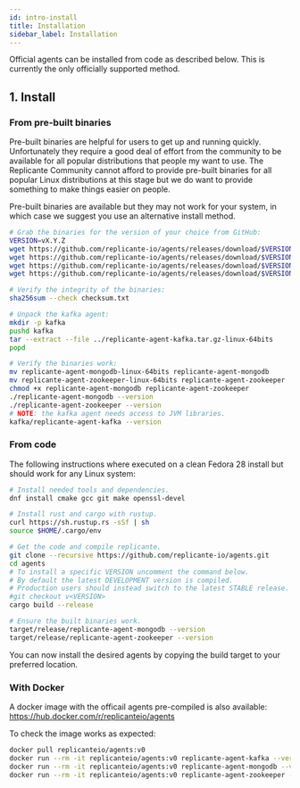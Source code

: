 ```yaml
---
id: intro-install
title: Installation
sidebar_label: Installation
---
```


Official agents can be installed from code as described below.
This is currently the only officially supported method.


## 1. Install

### From pre-built binaries
Pre-built binaries are helpful for users to get up and running quickly.
Unfortunately they require a good deal of effort from the community to be available for all
popular distributions that people my want to use.
The Replicante Community cannot afford to provide pre-built binaries for all popular
Linux distributions at this stage but we do want to provide something to make things
easier on people.

Pre-built binaries are available but they may not work for your system, in which case
we suggest you use an alternative install method.

```bash
# Grab the binaries for the version of your choice from GitHub:
VERSION=vX.Y.Z
wget https://github.com/replicante-io/agents/releases/download/$VERSION/checksum.txt
wget https://github.com/replicante-io/agents/releases/download/$VERSION/replicante-agent-kafka.tar.gz-linux-64bits
wget https://github.com/replicante-io/agents/releases/download/$VERSION/replicante-agent-mongodb-linux-64bits
wget https://github.com/replicante-io/agents/releases/download/$VERSION/replicante-agent-zookeeper-linux-64bits

# Verify the integrity of the binaries:
sha256sum --check checksum.txt

# Unpack the kafka agent:
mkdir -p kafka
pushd kafka
tar --extract --file ../replicante-agent-kafka.tar.gz-linux-64bits
popd

# Verify the binaries work:
mv replicante-agent-mongodb-linux-64bits replicante-agent-mongodb
mv replicante-agent-zookeeper-linux-64bits replicante-agent-zookeeper
chmod +x replicante-agent-mongodb replicante-agent-zookeeper
./replicante-agent-mongodb --version
./replicante-agent-zookeeper --version
# NOTE: the kafka agent needs access to JVM libraries.
kafka/replicante-agent-kafka --version
```


### From code
The following instructions where executed on a clean Fedora 28 install
but should work for any Linux system:
```bash
# Install needed tools and dependencies.
dnf install cmake gcc git make openssl-devel

# Install rust and cargo with rustup.
curl https://sh.rustup.rs -sSf | sh
source $HOME/.cargo/env

# Get the code and compile replicante.
git clone --recursive https://github.com/replicante-io/agents.git
cd agents
# To install a specific VERSION uncomment the command below.
# By default the latest DEVELOPMENT version is compiled.
# Production users should instead switch to the latest STABLE release.
#git checkout v<VERSION>
cargo build --release

# Ensure the built binaries work.
target/release/replicante-agent-mongodb --version
target/release/replicante-agent-zookeeper --version
```

You can now install the desired agents by copying the build target to your preferred location.


### With Docker
A docker image with the officail agents pre-compiled is also available:
https://hub.docker.com/r/replicanteio/agents

To check the image works as expected:
```bash
docker pull replicanteio/agents:v0
docker run --rm -it replicanteio/agents:v0 replicante-agent-kafka --version
docker run --rm -it replicanteio/agents:v0 replicante-agent-mongodb --version
docker run --rm -it replicanteio/agents:v0 replicante-agent-zookeeper --version
```
